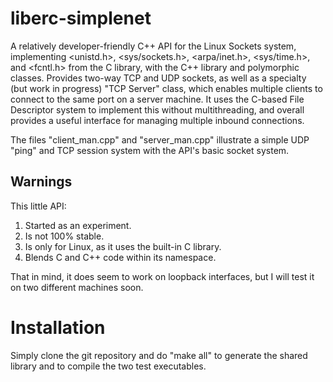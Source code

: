 # liberc-simplenet
A relatively developer-friendly C++ API for the Linux Sockets system, implementing <unistd.h>, <sys/sockets.h>, <arpa/inet.h>, <sys/time.h>, and <fcntl.h> from the C library, with the C++ library and polymorphic classes. Provides two-way TCP and UDP sockets, as well as a specialty (but work in progress) "TCP Server" class, which enables multiple clients to connect to the same port on a server machine. It uses the C-based File Descriptor system to implement this without multithreading, and overall provides a useful interface for managing multiple inbound connections.

The files "client_man.cpp" and "server_man.cpp" illustrate a simple UDP "ping" and TCP session system with the API's basic socket system.

## Warnings
This little API:
1. Started as an experiment.
2. Is not 100% stable.
3. Is only for Linux, as it uses the built-in C library.
4. Blends C and C++ code within its namespace.

That in mind, it does seem to work on loopback interfaces, but I will test it on two different machines soon.

# Installation
Simply clone the git repository and do "make all" to generate the shared library and to compile the two test executables.
